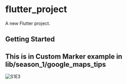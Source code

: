 # flutter_project

A new Flutter project.

## Getting Started

## This is in Custom Marker example in lib/season_1/google_maps_tips

![S1E3](https://github.com/AshwanTariq/flutterwithashwan/assets/81414269/6b9d0ad7-a40a-4db1-ba99-0ea755199449)

